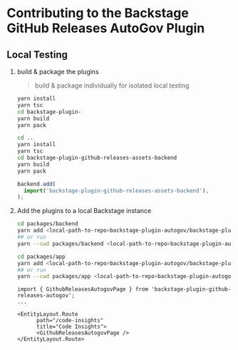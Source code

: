 # Contributing to the Backstage GitHub Releases AutoGov Plugin

## Local Testing

1. build & package the plugins

   > build & package individually for isolated local testing

   ```zsh
   yarn install
   yarn tsc
   cd backstage-plugin-
   yarn build
   yarn pack
   ```

   ```zsh
   cd ..
   yarn install
   yarn tsc
   cd backstage-plugin-github-releases-assets-backend
   yarn build
   yarn pack
   ```

   ```packages/backend/src/index.ts
   backend.add(
     import('backstage-plugin-github-releases-assets-backend'),
   );
   ```

1. Add the plugins to a local Backstage instance

   ```zsh
   cd packages/backend
   yarn add <local-path-to-repo>backstage-plugin-autogov/backstage-plugin-github-releases-autogov/liatrio-backstage-plugin-github-releases-assets-backend-<current-version>.tgz
   ## or run
   yarn --cwd packages/backend <local-path-to-repo>backstage-plugin-autogov/backstage-plugin-github-releases-autogov/liatrio-backstage-plugin-github-releases-assets-backend-<current-version>.tgz
   ```

   ```zsh
   cd packages/app
   yarn add <local-path-to-repo>backstage-plugin-autogov/backstage-plugin-github-releases-autogov/liatrio-backstage-plugin-github-releases-autogov-<current-version>.tgz
   ## or run
   yarn --cwd packages/app <local-path-to-repo>backstage-plugin-autogov/backstage-plugin-github-releases-autogov/liatrio-backstage-plugin-github-releases-autogov<current-version>.tgz
   ```

   ```packages/app/src/components/catalog/EntityPage.tsx
   import { GithubReleasesAutogovPage } from 'backstage-plugin-github-releases-autogov';
   ...

   <EntityLayout.Route
         path="/code-insights"
         title="Code Insights">
         <GithubReleasesAutogovPage />
   </EntityLayout.Route>
   ```
